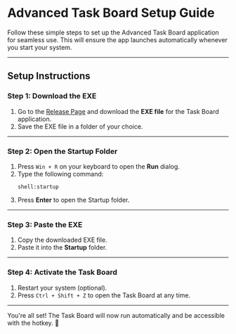 # **Advanced Task Board Setup Guide**

Follow these simple steps to set up the Advanced Task Board application for seamless use. This will ensure the app launches automatically whenever you start your system.

---

## **Setup Instructions**

### **Step 1: Download the EXE**
1. Go to the [Release Page](#) and download the **EXE file** for the Task Board application.
2. Save the EXE file in a folder of your choice.

---

### **Step 2: Open the Startup Folder**
1. Press `Win + R` on your keyboard to open the **Run** dialog.
2. Type the following command:
   ```
   shell:startup
   ```
3. Press **Enter** to open the Startup folder.

---

### **Step 3: Paste the EXE**
1. Copy the downloaded EXE file.
2. Paste it into the **Startup** folder.

---

### **Step 4: Activate the Task Board**
1. Restart your system (optional).
2. Press `Ctrl + Shift + Z` to open the Task Board at any time.

---

You're all set! The Task Board will now run automatically and be accessible with the hotkey. 🎉
